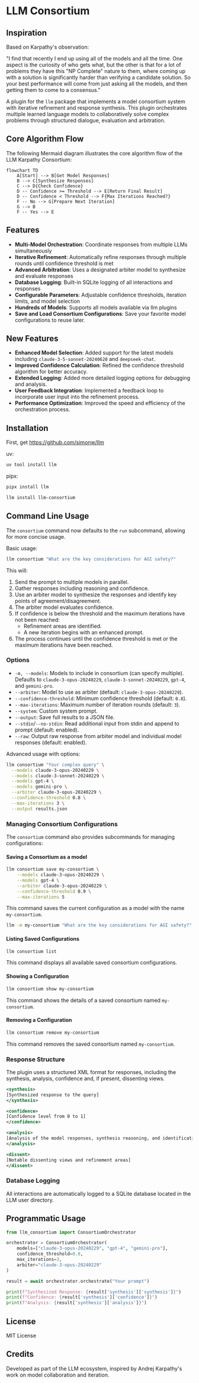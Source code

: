 # LLM Consortium

## Inspiration

Based on Karpathy's observation:

"I find that recently I end up using all of the models and all the time. One aspect is the curiosity of who gets what, but the other is that for a lot of problems they have this "NP Complete" nature to them, where coming up with a solution is significantly harder than verifying a candidate solution. So your best performance will come from just asking all the models, and then getting them to come to a consensus."

A plugin for the `llm` package that implements a model consortium system with iterative refinement and response synthesis. This plugin orchestrates multiple learned language models to collaboratively solve complex problems through structured dialogue, evaluation and arbitration.

## Core Algorithm Flow

The following Mermaid diagram illustrates the core algorithm flow of the LLM Karpathy Consortium:

```mermaid
flowchart TD
    A[Start] --> B[Get Model Responses]
    B --> C[Synthesize Responses]
    C --> D{Check Confidence}
    D -- Confidence >= Threshold --> E[Return Final Result]
    D -- Confidence < Threshold --> F{Max Iterations Reached?}
    F -- No --> G[Prepare Next Iteration]
    G --> B
    F -- Yes --> E
```

## Features

- **Multi-Model Orchestration**: Coordinate responses from multiple LLMs simultaneously
- **Iterative Refinement**: Automatically refine responses through multiple rounds until confidence threshold is met
- **Advanced Arbitration**: Uses a designated arbiter model to synthesize and evaluate responses
- **Database Logging**: Built-in SQLite logging of all interactions and responses
- **Configurable Parameters**: Adjustable confidence thresholds, iteration limits, and model selection
- **Hundreds of Models**: Supports all models available via llm plugins
- **Save and Load Consortium Configurations**: Save your favorite model configurations to reuse later.

## New Features

- **Enhanced Model Selection**: Added support for the latest models including `claude-3-5-sonnet-20240620` and `deepseek-chat`.
- **Improved Confidence Calculation**: Refined the confidence threshold algorithm for better accuracy.
- **Extended Logging**: Added more detailed logging options for debugging and analysis.
- **User Feedback Integration**: Implemented a feedback loop to incorporate user input into the refinement process.
- **Performance Optimization**: Improved the speed and efficiency of the orchestration process.

## Installation
First, get https://github.com/simonw/llm

uv:
```bash
uv tool install llm
```
pipx:
```bash
pipx install llm
```

```bash
llm install llm-consortium
```

## Command Line Usage

The `consortium` command now defaults to the `run` subcommand, allowing for more concise usage.

Basic usage:
```bash
llm consortium "What are the key considerations for AGI safety?"
```

This will:

1. Send the prompt to multiple models in parallel.
2. Gather responses including reasoning and confidence.
3. Use an arbiter model to synthesize the responses and identify key points of agreement/disagreement.
4. The arbiter model evaluates confidence.
5. If confidence is below the threshold and the maximum iterations have not been reached:
   - Refinement areas are identified.
   - A new iteration begins with an enhanced prompt.
6. The process continues until the confidence threshold is met or the maximum iterations have been reached.

### Options

- `-m, --models`: Models to include in consortium (can specify multiple). Defaults to `claude-3-opus-20240229`, `claude-3-sonnet-20240229`, `gpt-4`, and `gemini-pro`.
- `--arbiter`: Model to use as arbiter (default: `claude-3-opus-20240229`).
- `--confidence-threshold`: Minimum confidence threshold (default: `0.8`).
- `--max-iterations`: Maximum number of iteration rounds (default: `3`).
- `--system`: Custom system prompt.
- `--output`: Save full results to a JSON file.
- `--stdin`/`--no-stdin`: Read additional input from stdin and append to prompt (default: enabled).
- `--raw`: Output raw response from arbiter model and individual model responses (default: enabled).

Advanced usage with options:
```bash
llm consortium "Your complex query" \
  --models claude-3-opus-20240229 \
  --models claude-3-sonnet-20240229 \
  --models gpt-4 \
  --models gemini-pro \
  --arbiter claude-3-opus-20240229 \
  --confidence-threshold 0.8 \
  --max-iterations 3 \
  --output results.json
```

### Managing Consortium Configurations
The `consortium` command also provides subcommands for managing configurations:

#### Saving a Consortium as a model
```bash
llm consortium save my-consortium \
    --models claude-3-opus-20240229 \
    --models gpt-4 \
    --arbiter claude-3-opus-20240229 \
    --confidence-threshold 0.9 \
    --max-iterations 5
```
This command saves the current configuration as a model with the name `my-consortium`.

```bash
llm -m my-consortium "What are the key considerations for AGI safety?"
```


#### Listing Saved Configurations
```bash
llm consortium list
```
This command displays all available saved consortium configurations.

#### Showing a Configuration
```bash
llm consortium show my-consortium
```
This command shows the details of a saved consortium named `my-consortium`.

#### Removing a Configuration
```bash
llm consortium remove my-consortium
```
This command removes the saved consortium named `my-consortium`.

### Response Structure

The plugin uses a structured XML format for responses, including the synthesis, analysis, confidence and, if present, dissenting views.

```xml
<synthesis>
[Synthesized response to the query]
</synthesis>

<confidence>
[Confidence level from 0 to 1]
</confidence>

<analysis>
[Analysis of the model responses, synthesis reasoning, and identification of key points of agreement or disagreement]
</analysis>

<dissent>
[Notable dissenting views and refinement areas]
</dissent>
```

### Database Logging

All interactions are automatically logged to a SQLite database located in the LLM user directory.

## Programmatic Usage

```python
from llm_consortium import ConsortiumOrchestrator

orchestrator = ConsortiumOrchestrator(
    models=["claude-3-opus-20240229", "gpt-4", "gemini-pro"],
    confidence_threshold=0.8,
    max_iterations=3,
    arbiter="claude-3-opus-20240229"
)

result = await orchestrator.orchestrate("Your prompt")

print(f"Synthesized Response: {result['synthesis']['synthesis']}")
print(f"Confidence: {result['synthesis']['confidence']}")
print(f"Analysis: {result['synthesis']['analysis']}")
```

## License

MIT License

## Credits

Developed as part of the LLM ecosystem, inspired by Andrej Karpathy's work on model collaboration and iteration.

